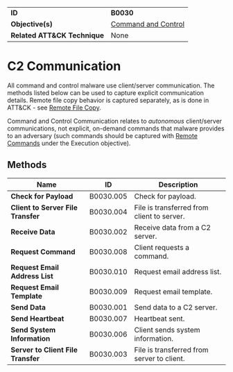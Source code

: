 |||
|---|---|
|**ID**|**B0030**|
|**Objective(s)**|[Command and Control](../command-and-control)|
|**Related ATT&CK Technique**|None|


C2 Communication
================
All command and control malware use client/server communication. The methods listed below can be used to capture explicit communication details. Remote file copy behavior is captured separately, as is done in ATT&CK - see [Remote File Copy](../command-and-control/remote-file-copy.md).

Command and Control Communication relates to *autonomous* client/server communications, not explicit, on-demand commands that malware provides to an adversary (such commands should be captured with [Remote Commands](../execution/remote-commands.md) under the Execution objective).

Methods
-------
|Name|ID|Description|
|---|---|---|
|**Check for Payload**|B0030.005|Check for payload.|
|**Client to Server File Transfer**|B0030.004|File is transferred from client to server.|
|**Receive Data**|B0030.002|Receive data from a C2 server.|
|**Request Command**|B0030.008|Client requests a command.|
|**Request Email Address List**|B0030.010|Request email address list.|
|**Request Email Template**|B0030.009|Request email template.|
|**Send Data**|B0030.001|Send data to a C2 server.|
|**Send Heartbeat**|B0030.007|Heartbeat sent.|
|**Send System Information**|B0030.006|Client sends system information.|
|**Server to Client File Transfer**|B0030.003|File is transferred from server to client.|
